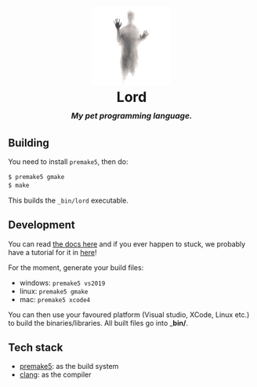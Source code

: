 <h1 align="center">
	<img src="logo.jpg" width="160px"/>
	<br/>
	Lord
	<br/>
	<span style="font-size: 16px">
		<i>My pet programming language.</i>
	</span>
</h1>


## Building

You need to install `premake5`, then do:

```sh
$ premake5 gmake
$ make
```

This builds the `_bin/lord` executable.


## Development

You can read [the docs here](_docs/read-this.md) and if you ever
happen to stuck, we probably have a tutorial for it in [here](_docs/misc/resources.md)!

For the moment, generate your build files:

- windows: `premake5 vs2019`
- linux:   `premake5 gmake`
- mac:     `premake5 xcode4`

You can then use your favoured platform (Visual studio, XCode, Linux etc.)
to build the binaries/libraries. All built files go into ___bin/__.


## Tech stack

- [premake5](https://premake.github.io/): as the build system
- [clang](https://clang.llvm.org/): as the compiler
